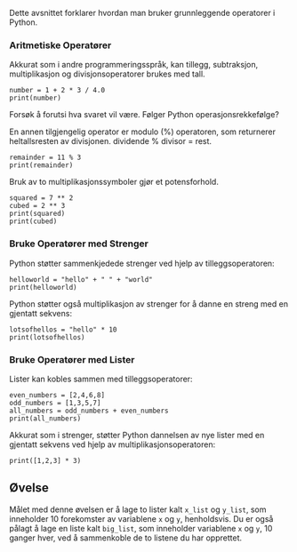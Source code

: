 Dette avsnittet forklarer hvordan man bruker grunnleggende operatorer i Python.

### Aritmetiske Operatører       

Akkurat som i andre programmeringsspråk, kan tillegg, subtraksjon, multiplikasjon og divisjonsoperatorer brukes med tall.<br>

    number = 1 + 2 * 3 / 4.0
    print(number)

Forsøk å forutsi hva svaret vil være. Følger Python operasjonsrekkefølge?

En annen tilgjengelig operator er modulo (%) operatoren, som returnerer heltallsresten av divisjonen. dividende % divisor = rest.

    remainder = 11 % 3
    print(remainder)

Bruk av to multiplikasjonssymboler gjør et potensforhold.

    squared = 7 ** 2
    cubed = 2 ** 3
    print(squared)
    print(cubed)

### Bruke Operatører med Strenger

Python støtter sammenkjedede strenger ved hjelp av tilleggsoperatoren:

    helloworld = "hello" + " " + "world"
    print(helloworld)

Python støtter også multiplikasjon av strenger for å danne en streng med en gjentatt sekvens:

    lotsofhellos = "hello" * 10
    print(lotsofhellos)

### Bruke Operatører med Lister

Lister kan kobles sammen med tilleggsoperatorer:

    even_numbers = [2,4,6,8]
    odd_numbers = [1,3,5,7]
    all_numbers = odd_numbers + even_numbers
    print(all_numbers)

Akkurat som i strenger, støtter Python dannelsen av nye lister med en gjentatt sekvens ved hjelp av multiplikasjonsoperatoren:

    print([1,2,3] * 3)

Øvelse
--------

Målet med denne øvelsen er å lage to lister kalt `x_list` og `y_list`, som inneholder 10 forekomster av variablene `x` og `y`, henholdsvis. Du er også pålagt å lage en liste kalt `big_list`, som inneholder variablene `x` og `y`, 10 ganger hver, ved å sammenkoble de to listene du har opprettet.